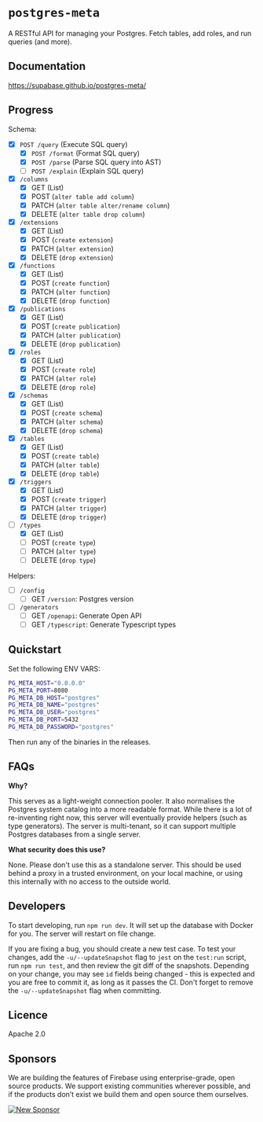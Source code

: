 # `postgres-meta`

A RESTful API for managing your Postgres. Fetch tables, add roles, and run queries (and more).

## Documentation

https://supabase.github.io/postgres-meta/

## Progress

Schema:

- [X] `POST /query` (Execute SQL query)
  - [x] `POST /format` (Format SQL query)
  - [x] `POST /parse` (Parse SQL query into AST)
  - [ ] `POST /explain` (Explain SQL query)
- [X] `/columns`
  - [X] GET (List)
  - [X] POST (`alter table add column`)
  - [X] PATCH (`alter table alter/rename column`)
  - [X] DELETE (`alter table drop column`)
- [X] `/extensions`
  - [X] GET (List)
  - [X] POST (`create extension`)
  - [X] PATCH (`alter extension`)
  - [X] DELETE (`drop extension`)
- [X] `/functions`
  - [X] GET (List)
  - [X] POST (`create function`)
  - [X] PATCH (`alter function`)
  - [X] DELETE (`drop function`)
- [X] `/publications`
  - [X] GET (List)
  - [X] POST (`create publication`)
  - [X] PATCH (`alter publication`)
  - [X] DELETE (`drop publication`)
- [X] `/roles`
  - [X] GET (List)
  - [X] POST (`create role`)
  - [X] PATCH (`alter role`)
  - [X] DELETE (`drop role`)
- [X] `/schemas`
  - [X] GET (List)
  - [X] POST (`create schema`)
  - [X] PATCH (`alter schema`)
  - [X] DELETE (`drop schema`)
- [X] `/tables`
  - [X] GET (List)
  - [X] POST (`create table`)
  - [X] PATCH (`alter table`)
  - [X] DELETE (`drop table`)
- [X] `/triggers`
  - [X] GET (List)
  - [X] POST (`create trigger`)
  - [X] PATCH (`alter trigger`)
  - [X] DELETE (`drop trigger`)
- [ ] `/types`
  - [X] GET (List)
  - [ ] POST (`create type`)
  - [ ] PATCH (`alter type`)
  - [ ] DELETE (`drop type`)

Helpers:

- [ ] `/config`
  - [ ] GET `/version`: Postgres version 
- [ ] `/generators`
  - [ ] GET `/openapi`: Generate Open API 
  - [ ] GET `/typescript`: Generate Typescript types

## Quickstart

Set the following ENV VARS:

```bash
PG_META_HOST="0.0.0.0"
PG_META_PORT=8080
PG_META_DB_HOST="postgres"
PG_META_DB_NAME="postgres"
PG_META_DB_USER="postgres"
PG_META_DB_PORT=5432
PG_META_DB_PASSWORD="postgres"
```

Then run any of the binaries in the releases.

## FAQs

**Why?**

This serves as a light-weight connection pooler. It also normalises the Postgres system catalog into a more readable format. While there is a lot of re-inventing right now, this server will eventually provide helpers (such as type generators). The server is multi-tenant, so it can support multiple Postgres databases from a single server.

**What security does this use?**

None. Please don't use this as a standalone server. This should be used behind a proxy in a trusted environment, on your local machine, or using this internally with no access to the outside world. 

## Developers

To start developing, run `npm run dev`. It will set up the database with Docker for you. The server will restart on file change.

If you are fixing a bug, you should create a new test case. To test your changes, add the `-u/--updateSnapshot` flag to `jest` on the `test:run` script, run `npm run test`, and then review the git diff of the snapshots. Depending on your change, you may see `id` fields being changed - this is expected and you are free to commit it, as long as it passes the CI. Don't forget to remove the `-u/--updateSnapshot` flag when committing.

## Licence

Apache 2.0

## Sponsors

We are building the features of Firebase using enterprise-grade, open source products. We support existing communities wherever possible, and if the products don’t exist we build them and open source them ourselves.

[![New Sponsor](https://user-images.githubusercontent.com/10214025/90518111-e74bbb00-e198-11ea-8f88-c9e3c1aa4b5b.png)](https://github.com/sponsors/supabase)
